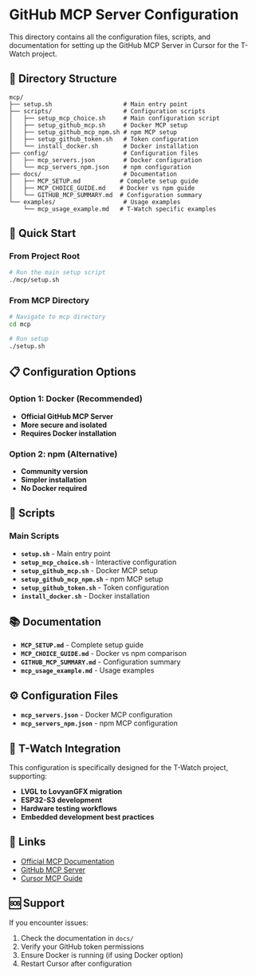 # GitHub MCP Server Configuration

This directory contains all the configuration files, scripts, and documentation for setting up the GitHub MCP Server in Cursor for the T-Watch project.

## 📁 Directory Structure

```
mcp/
├── setup.sh                    # Main entry point
├── scripts/                    # Configuration scripts
│   ├── setup_mcp_choice.sh     # Main configuration script
│   ├── setup_github_mcp.sh     # Docker MCP setup
│   ├── setup_github_mcp_npm.sh # npm MCP setup
│   ├── setup_github_token.sh   # Token configuration
│   └── install_docker.sh       # Docker installation
├── config/                     # Configuration files
│   ├── mcp_servers.json        # Docker configuration
│   └── mcp_servers_npm.json    # npm configuration
├── docs/                       # Documentation
│   ├── MCP_SETUP.md           # Complete setup guide
│   ├── MCP_CHOICE_GUIDE.md    # Docker vs npm guide
│   └── GITHUB_MCP_SUMMARY.md  # Configuration summary
└── examples/                   # Usage examples
    └── mcp_usage_example.md   # T-Watch specific examples
```

## 🚀 Quick Start

### From Project Root
```bash
# Run the main setup script
./mcp/setup.sh
```

### From MCP Directory
```bash
# Navigate to mcp directory
cd mcp

# Run setup
./setup.sh
```

## 📋 Configuration Options

### Option 1: Docker (Recommended)
- **Official GitHub MCP Server**
- **More secure and isolated**
- **Requires Docker installation**

### Option 2: npm (Alternative)
- **Community version**
- **Simpler installation**
- **No Docker required**

## 🔧 Scripts

### Main Scripts
- **`setup.sh`** - Main entry point
- **`setup_mcp_choice.sh`** - Interactive configuration
- **`setup_github_mcp.sh`** - Docker MCP setup
- **`setup_github_mcp_npm.sh`** - npm MCP setup
- **`setup_github_token.sh`** - Token configuration
- **`install_docker.sh`** - Docker installation

## 📚 Documentation

- **`MCP_SETUP.md`** - Complete setup guide
- **`MCP_CHOICE_GUIDE.md`** - Docker vs npm comparison
- **`GITHUB_MCP_SUMMARY.md`** - Configuration summary
- **`mcp_usage_example.md`** - Usage examples

## ⚙️ Configuration Files

- **`mcp_servers.json`** - Docker MCP configuration
- **`mcp_servers_npm.json`** - npm MCP configuration

## 🎯 T-Watch Integration

This configuration is specifically designed for the T-Watch project, supporting:

- **LVGL to LovyanGFX migration**
- **ESP32-S3 development**
- **Hardware testing workflows**
- **Embedded development best practices**

## 🔗 Links

- [Official MCP Documentation](https://modelcontextprotocol.io/)
- [GitHub MCP Server](https://github.com/github/github-mcp-server)
- [Cursor MCP Guide](https://cursor.sh/docs/mcp)

## 🆘 Support

If you encounter issues:

1. Check the documentation in `docs/`
2. Verify your GitHub token permissions
3. Ensure Docker is running (if using Docker option)
4. Restart Cursor after configuration 